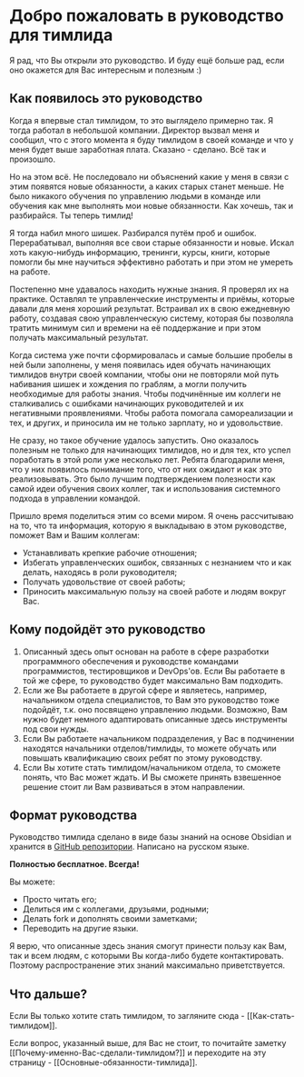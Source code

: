 # Добро пожаловать в руководство для тимлида
Я рад, что Вы открыли это руководство.
И буду ещё больше рад, если оно окажется для Вас интересным и полезным :)
## Как появилось это руководство
Когда я впервые стал тимлидом, то это выглядело примерно так. Я тогда работал в небольшой компании. Директор вызвал меня и сообщил, что с этого момента я буду тимлидом в своей команде и что у меня будет выше заработная плата. Сказано - сделано. Всё так и произошло.

Но на этом всё. Не последовало ни объяснений какие у меня в связи с этим появятся новые обязанности, а каких старых станет меньше. Не было никакого обучения по управлению людьми в команде или обучения как мне выполнять мои новые обязанности. Как хочешь, так и разбирайся. Ты теперь тимлид!

Я тогда набил много шишек. Разбирался путём проб и ошибок. Перерабатывал, выполняя все свои старые обязанности и новые. Искал хоть какую-нибудь информацию, тренинги, курсы, книги, которые помогли бы мне научиться эффективно работать и при этом не умереть на работе.

Постепенно мне удавалось находить нужные знания. Я проверял их на практике. Оставлял те управленческие инструменты и приёмы, которые давали для меня хороший результат. Встраивал их в свою ежедневную работу, создавая свою управленческую систему, которая бы позволяла тратить минимум сил и времени на её поддержание и при этом получать максимальный результат.

Когда система уже почти сформировалась и самые большие пробелы в ней были заполнены, у меня появилась идея обучать начинающих тимлидов внутри своей компании, чтобы они не повторяли мой путь набивания шишек и хождения по граблям, а могли получить необходимые для работы знания. Чтобы подчинённые им коллеги не сталкивались с ошибками начинающих руководителей и их негативными проявлениями. Чтобы работа помогала самореализации и тех, и других, и приносила им не только зарплату, но и удовольствие.

Не сразу, но такое обучение удалось запустить. Оно оказалось полезным не только для начинающих тимлидов, но и для тех, кто успел поработать в этой роли уже несколько лет. Ребята благодарили меня, что у них появилось понимание того, что от них ожидают и как это реализовывать. Это было лучшим подтверждением полезности как самой идеи обучения своих коллег, так и использования системного подхода в управлении командой.

Пришло время поделиться этим со всеми миром. Я очень рассчитываю на то, что та информация, которую я выкладываю в этом руководстве, поможет Вам и Вашим коллегам:

- Устанавливать крепкие рабочие отношения;
- Избегать управленческих ошибок, связанных с незнанием что и как делать, находясь в роли руководителя;
- Получать удовольствие от своей работы;
- Приносить максимальную пользу на своей работе и людям вокруг Вас.
## Кому подойдёт это руководство
1. Описанный здесь опыт основан на работе в сфере разработки программного обеспечения и руководстве командами программистов, тестировщиков и DevOps'ов. Если Вы работаете в той же сфере, то руководство будет максимально Вам подходить.
2. Если же Вы работаете в другой сфере и являетесь, например, начальником отдела специалистов, то Вам это руководство тоже подойдёт, т.к. оно посвящено управлению людьми. Возможно, Вам нужно будет немного адаптировать описанные здесь инструменты под свои нужды.
3. Если Вы работаете начальником подразделения, у Вас в подчинении находятся начальники отделов/тимлиды, то можете обучать или повышать квалификацию своих ребят по этому руководству.
4. Если Вы хотите стать тимлидом/начальником отдела, то сможете понять, что Вас может ждать. И Вы сможете принять взвешенное решение стоит ли Вам развиваться в этом направлении.
## Формат руководства
Руководство тимлида сделано в виде базы знаний на основе Obsidian и хранится в [GitHub репозитории](https://github.com/oinsio/teamlead-handbook).
Написано на русском языке.

**Полностью бесплатное. Всегда!**

Вы можете:

- Просто читать его;
- Делиться им с коллегами, друзьями, родными;
- Делать fork и дополнять своими заметками;
- Переводить на другие языки.

Я верю, что описанные здесь знания смогут принести пользу как Вам, так и всем людям, с которыми Вы когда-либо будете контактировать. Поэтому распространение этих знаний максимально приветствуется.
## Что дальше?
Если Вы только хотите стать тимлидом, то загляните сюда - [[Как-стать-тимлидом]].

Если вопрос, указанный выше, для Вас не стоит, то почитайте заметку [[Почему-именно-Вас-сделали-тимлидом?]] и переходите на эту страницу - [[Основные-обязанности-тимлида]].